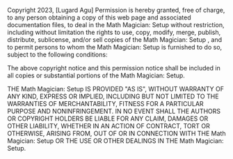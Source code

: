Copyright 2023, [Lugard Agu]
Permission is hereby granted, free of charge, to any person obtaining a copy of this web page and associated documentation files, to deal in the Math Magician: Setup without restriction, including without limitation the rights to use, copy, modify, merge, publish, distribute, sublicense, and/or sell copies of the Math Magician: Setup , and to permit persons to whom the Math Magician: Setup  is furnished to do so, subject to the following conditions:

The above copyright notice and this permission notice shall be included in all copies or substantial portions of the Math Magician: Setup.

THE Math Magician: Setup IS PROVIDED "AS IS", WITHOUT WARRANTY OF ANY KIND, EXPRESS OR IMPLIED, INCLUDING BUT NOT LIMITED TO THE WARRANTIES OF MERCHANTABILITY, FITNESS FOR A PARTICULAR PURPOSE AND NONINFRINGEMENT. IN NO EVENT SHALL THE AUTHORS OR COPYRIGHT HOLDERS BE LIABLE FOR ANY CLAIM, DAMAGES OR OTHER LIABILITY, WHETHER IN AN ACTION OF CONTRACT, TORT OR OTHERWISE, ARISING FROM, OUT OF OR IN CONNECTION WITH THE Math Magician: Setup OR THE USE OR OTHER DEALINGS IN THE Math Magician: Setup.